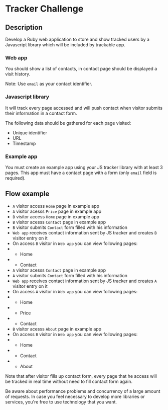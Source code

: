 # Tracker Challenge

## Description

Develop a Ruby web application to store and show tracked users by a Javascript library which will be included by trackable app.

### Web app

You should show a list of contacts, in contact page should be displayed a visit history.

Note: Use `email` as your contact identifier.

### Javascript library

It will track every page accessed and will push contact when visitor submits their information in a contact form.

The following data should be gathered for each page visited:

* Unique identifier
* URL
* Timestamp

### Example app

You must create an example app using your JS tracker library with at least 3 pages.
This app must have a contact page with a form (only `email` field is required).

## Flow example

* `A` visitor access `Home` page in example app
* `A` visitor acesss `Price` page in example app
* `B` visitor access `Home` page in example app
* `B` visitor acesss `Contact` page in example app
* `B` visitor submits `Contact` form filled with his information
* `Web app` receives contact information sent by JS tracker and creates `B` visitor entry on it
* On access `B` visitor in `Web app` you can view following pages:
*  * Home
*  * Contact
* `A` visitor acesss `Contact` page in example app
* `A` visitor submits `Contact` form filled with his information
* `Web app` receives contact information sent by JS tracker and creates `A` visitor entry on it
* On access `A` visitor in `Web app` you can view following pages:
*  * Home
*  * Price
*  * Contact
* `B` visitor acesss `About` page in example app
* On access `B` visitor in `Web app` you can view following pages:
*  * Home
*  * Contact
*  * About

Note that after visitor fills up contact form, every page that he access will be tracked in real time without need to fill contact form again.

Be aware about performance problems and concurrency of a large amount of requests. In case you feel necessary to develop more libraries or services, you're free to use technology that you want.

